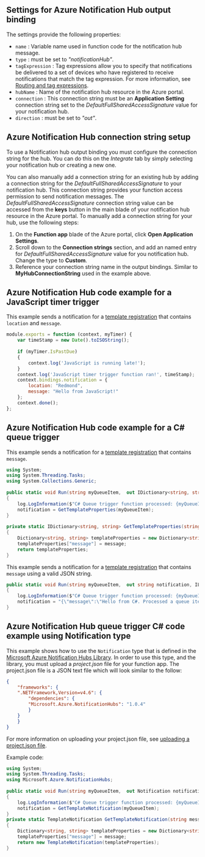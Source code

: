 ## Settings for Azure Notification Hub output binding

The settings provide the following properties:

- `name` : Variable name used in function code for the notification hub message.
- `type` : must be set to *"notificationHub"*.
- `tagExpression` : Tag expressions allow you to specify that notifications be delivered to a set of devices who have registered to receive notifications that match the tag expression.  For more information, see [Routing and tag expressions](https://azure.microsoft.com/en-us/documentation/articles/notification-hubs-tags-segment-push-message/).
- `hubName` : Name of the notification hub resource in the Azure portal.
- `connection` : This connection string must be an **Application Setting** connection string set to the *DefaultFullSharedAccessSignature* value for your notification hub.
- `direction` : must be set to *"out"*. 

## Azure Notification Hub connection string setup

To use a Notification hub output binding you must configure the connection string for the hub. You can do this on the *Integrate* tab by simply selecting your notification hub or creating a new one. 

You can also manually add a connection string for an existing hub by adding a connection string for the *DefaultFullSharedAccessSignature* to your notification hub. This connection string provides your function access permission to send notification messages. The *DefaultFullSharedAccessSignature* connection string value can be accessed from the **keys** button in the main blade of your notification hub resource in the Azure portal. To manually add a connection string for your hub, use the following steps: 

1. On the **Function app** blade of the Azure portal, click **Open Application Settings**.
2. Scroll down to the **Connection strings** section, and add an named entry for *DefaultFullSharedAccessSignature* value for you notification hub. Change the type to **Custom**.
3. Reference your connection string name in the output bindings. Similar to **MyHubConnectionString** used in the example above.

## Azure Notification Hub code example for a JavaScript timer trigger 

This example sends a notification for a [template registration](https://azure.microsoft.com/en-us/documentation/articles/notification-hubs-templates-cross-platform-push-messages/) that contains `location` and `message`.

```javascript
module.exports = function (context, myTimer) {
    var timeStamp = new Date().toISOString();
    
    if (myTimer.IsPastDue)
    {
        context.log('JavaScript is running late!');
    }
    context.log('JavaScript timer trigger function ran!', timeStamp);  
    context.bindings.notification = {
        location: "Redmond",
        message: "Hello from JavaScript!"
    };
    context.done();
};
```

## Azure Notification Hub code example for a C# queue trigger

This example sends a notification for a [template registration](https://azure.microsoft.com/en-us/documentation/articles/notification-hubs-templates-cross-platform-push-messages/) that contains `message`.

```csharp
using System;
using System.Threading.Tasks;
using System.Collections.Generic;
    
public static void Run(string myQueueItem,  out IDictionary<string, string> notification, ILogger log)
{
    log.LogInformation($"C# Queue trigger function processed: {myQueueItem}");
    notification = GetTemplateProperties(myQueueItem);
}
    
private static IDictionary<string, string> GetTemplateProperties(string message)
{
    Dictionary<string, string> templateProperties = new Dictionary<string, string>();
    templateProperties["message"] = message;
    return templateProperties;
}
```

This example sends a notification for a [template registration](https://azure.microsoft.com/en-us/documentation/articles/notification-hubs-templates-cross-platform-push-messages/) that contains `message` using a valid JSON string.

```csharp    
public static void Run(string myQueueItem,  out string notification, ILogger log)
{
    log.LogInformation($"C# Queue trigger function processed: {myQueueItem}");
    notification = "{\"message\":\"Hello from C#. Processed a queue item!\"}";
}
```

## Azure Notification Hub queue trigger C# code example using Notification type

This example shows how to use the `Notification` type that is defined in the [Microsoft Azure Notification Hubs Library](https://www.nuget.org/packages/Microsoft.Azure.NotificationHubs/). In order to use this type, and the library, you must upload a *project.json* file for your function app. The project.json file is a JSON text file which will look similar to the follow:
```json
{
    "frameworks": {
    ".NETFramework,Version=v4.6": {
        "dependencies": {
        "Microsoft.Azure.NotificationHubs": "1.0.4"
        }
    }
    }
}
```

For more information on uploading your project.json file, see [uploading a project.json file](https://azure.microsoft.com/en-us/documentation/articles/functions-reference-csharp/#_how-to-upload-a-projectjson-file).

Example code:

```csharp
using System;
using System.Threading.Tasks;
using Microsoft.Azure.NotificationHubs;
    
public static void Run(string myQueueItem,  out Notification notification, ILogger log)
{
    log.LogInformation($"C# Queue trigger function processed: {myQueueItem}");
    notification = GetTemplateNotification(myQueueItem);
}
private static TemplateNotification GetTemplateNotification(string message)
{
    Dictionary<string, string> templateProperties = new Dictionary<string, string>();
    templateProperties["message"] = message;
    return new TemplateNotification(templateProperties);
}
```